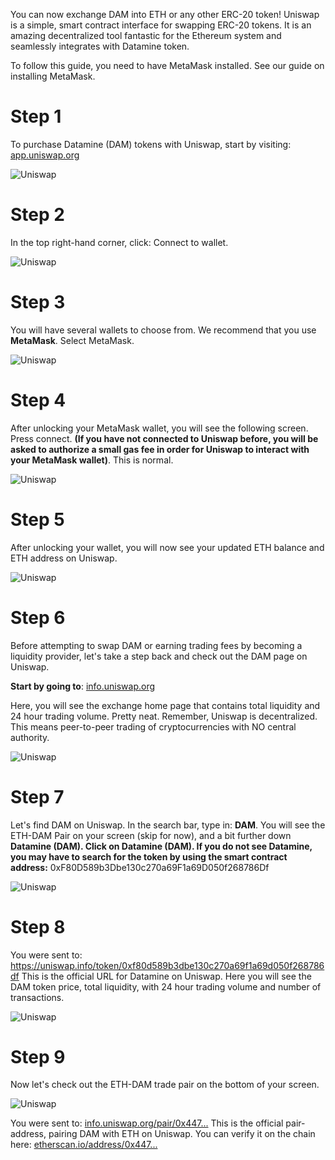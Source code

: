 You can now exchange DAM into ETH or any other ERC-20 token! Uniswap is a simple, smart contract interface for swapping ERC-20 tokens. It is an amazing decentralized tool fantastic for the Ethereum system and seamlessly integrates with Datamine token.

To follow this guide, you need to have MetaMask installed. See our guide on installing MetaMask.

# Step 1
To purchase Datamine (DAM) tokens with Uniswap, start by visiting: [app.uniswap.org](https://app.uniswap.org/#/swap?inputCurrency=eth&outputCurrency=0xF80D589b3Dbe130c270a69F1a69D050f268786Df)

![Uniswap](../../helpArticles/assets/images/pngs/uniswap/uniswap1.png)

# Step 2
In the top right-hand corner, click: Connect to wallet. 

![Uniswap](../../helpArticles/assets/images/pngs/uniswap/uniswap2.png#_maxWidth=350)

# Step 3
You will have several wallets to choose from. We recommend that you use **MetaMask**. Select MetaMask.

![Uniswap](../../helpArticles/assets/images/pngs/uniswap/uniswap3.png#_maxWidth=350)

# Step 4
After unlocking your MetaMask wallet, you will see the following screen. Press connect. **(If you have not connected to Uniswap before, you will be asked to authorize a small gas fee in order for Uniswap to interact with your MetaMask wallet)**. This is normal.

![Uniswap](../../helpArticles/assets/images/pngs/uniswap/uniswap4.png#_maxWidth=350)

# Step 5
After unlocking your wallet, you will now see your updated ETH balance and ETH address on Uniswap.

![Uniswap](../../helpArticles/assets/images/pngs/uniswap/uniswap5.png)

# Step 6
Before attempting to swap DAM or earning trading fees by becoming a liquidity provider, let's take a step back and check out the DAM page on Uniswap. 

**Start by going to**: [info.uniswap.org](https://info.uniswap.org/pair/0x447f8d287120b66f39856ae5ceb01512a7a47444)

Here, you will see the exchange home page that contains total liquidity and 24 hour trading volume. Pretty neat. Remember, Uniswap is decentralized. This means peer-to-peer trading of cryptocurrencies with NO central authority.

![Uniswap](../../helpArticles/assets/images/pngs/uniswap/uniswap6.png)

# Step 7
Let's find DAM on Uniswap. In the search bar, type in: **DAM**. You will see the ETH-DAM Pair on your screen (skip for now), and a bit further down **Datamine (DAM). Click on Datamine (DAM). If you do not see Datamine, you may have to search for the token by using the smart contract address:** 0xF80D589b3Dbe130c270a69F1a69D050f268786Df

![Uniswap](../../helpArticles/assets/images/pngs/uniswap/uniswap7.png)

# Step 8
You were sent to: https://uniswap.info/token/0xf80d589b3dbe130c270a69f1a69d050f268786df 
This is the official URL for Datamine on Uniswap. Here you will see the DAM token price, total liquidity, with 24 hour trading volume and number of transactions. 
 
![Uniswap](../../helpArticles/assets/images/pngs/uniswap/uniswap8.png)

# Step 9
Now let's check out the ETH-DAM trade pair on the bottom of your screen.

![Uniswap](../../helpArticles/assets/images/pngs/uniswap/uniswap9.png)

You were sent to: [info.uniswap.org/pair/0x447...](https://info.uniswap.org/pair/0x447f8d287120b66f39856ae5ceb01512a7a47444)
This is the official pair-address, pairing DAM with ETH on Uniswap. You can verify it on the chain here: [etherscan.io/address/0x447...](https://etherscan.io/address/0x447f8d287120b66f39856ae5ceb01512a7a47444)